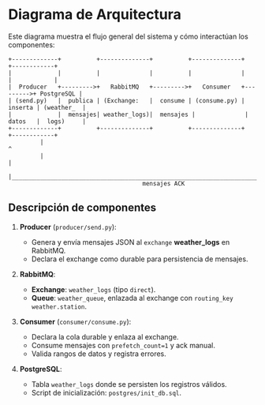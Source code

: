 # Diagrama de Arquitectura

Este diagrama muestra el flujo general del sistema y cómo interactúan los componentes:

```ascii
+-------------+          +--------------+          +--------------+          +------------+
|             |          |              |          |              |          |            |
|  Producer   +--------->+   RabbitMQ   +--------->+   Consumer   +--------->+ PostgreSQL |
| (send.py)   |  publica | (Exchange:   |  consume | (consume.py) |  inserta | (weather_  |
|             |  mensajes| weather_logs)|  mensajes |              |  datos   |  logs)     |
+-------------+          +--------------+          +--------------+          +------------+
         |                                                                       ^          
         |                                                                       |          
         |_______________________________________________________________________|          
                                      mensajes ACK                              
```

## Descripción de componentes

1. **Producer** (`producer/send.py`):
   - Genera y envía mensajes JSON al `exchange` **weather_logs** en RabbitMQ.
   - Declara el exchange como durable para persistencia de mensajes.

2. **RabbitMQ**:
   - **Exchange**: `weather_logs` (tipo `direct`).
   - **Queue**: `weather_queue`, enlazada al exchange con `routing_key` `weather.station`.

3. **Consumer** (`consumer/consume.py`):
   - Declara la cola durable y enlaza al exchange.
   - Consume mensajes con `prefetch_count=1` y ack manual.
   - Valida rangos de datos y registra errores.

4. **PostgreSQL**:
   - Tabla `weather_logs` donde se persisten los registros válidos.
   - Script de inicialización: `postgres/init_db.sql`.

